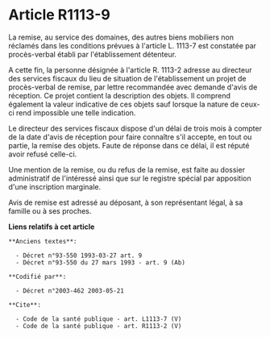 # Article R1113-9

La remise, au service des domaines, des autres biens mobiliers non réclamés dans les conditions prévues à l'article L. 1113-7
est constatée par procès-verbal établi par l'établissement détenteur.

A cette fin, la personne désignée à l'article R. 1113-2 adresse au directeur des services fiscaux du lieu de situation de
l'établissement un projet de procès-verbal de remise, par lettre recommandée avec demande d'avis de réception. Ce projet
contient la description des objets. Il comprend également la valeur indicative de ces objets sauf lorsque la nature de ceux-
ci rend impossible une telle indication.

Le directeur des services fiscaux dispose d'un délai de trois mois à compter de la date d'avis de réception pour faire
connaître s'il accepte, en tout ou partie, la remise des objets. Faute de réponse dans ce délai, il est réputé avoir refusé
celle-ci.

Une mention de la remise, ou du refus de la remise, est faite au dossier administratif de l'intéressé ainsi que sur le
registre spécial par apposition d'une inscription marginale.

Avis de remise est adressé au déposant, à son représentant légal, à sa famille ou à ses proches.

**Liens relatifs à cet article**

	**Anciens textes**:

	  - Décret n°93-550 1993-03-27 art. 9
	  - Décret n°93-550 du 27 mars 1993 - art. 9 (Ab)

	**Codifié par**:

	  - Décret n°2003-462 2003-05-21

	**Cite**:

	  - Code de la santé publique - art. L1113-7 (V)
	  - Code de la santé publique - art. R1113-2 (V)
